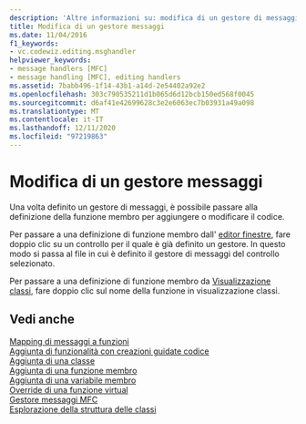```yaml
---
description: 'Altre informazioni su: modifica di un gestore di messaggi'
title: Modifica di un gestore messaggi
ms.date: 11/04/2016
f1_keywords:
- vc.codewiz.editing.msghandler
helpviewer_keywords:
- message handlers [MFC]
- message handling [MFC], editing handlers
ms.assetid: 7babb496-1f14-43b1-a14d-2e54402a92e2
ms.openlocfilehash: 303c790535211d1b065d6d12bcb150ed568f0045
ms.sourcegitcommit: d6af41e42699628c3e2e6063ec7b03931a49a098
ms.translationtype: MT
ms.contentlocale: it-IT
ms.lasthandoff: 12/11/2020
ms.locfileid: "97219863"
---
```

# <a name="editing-a-message-handler"></a>Modifica di un gestore messaggi

Una volta definito un gestore di messaggi, è possibile passare alla definizione della funzione membro per aggiungere o modificare il codice.

Per passare a una definizione di funzione membro dall' [editor finestre](../../windows/dialog-editor.md), fare doppio clic su un controllo per il quale è già definito un gestore. In questo modo si passa al file in cui è definito il gestore di messaggi del controllo selezionato.

Per passare a una definizione di funzione membro da [Visualizzazione classi](/visualstudio/ide/viewing-the-structure-of-code), fare doppio clic sul nome della funzione in visualizzazione classi.

## <a name="see-also"></a>Vedi anche

[Mapping di messaggi a funzioni](../../mfc/reference/mapping-messages-to-functions.md)<br/>
[Aggiunta di funzionalità con creazioni guidate codice](../../ide/adding-functionality-with-code-wizards-cpp.md)<br/>
[Aggiunta di una classe](../../ide/adding-a-class-visual-cpp.md)<br/>
[Aggiunta di una funzione membro](../../ide/adding-a-member-function-visual-cpp.md)<br/>
[Aggiunta di una variabile membro](../../ide/adding-a-member-variable-visual-cpp.md)<br/>
[Override di una funzione virtual](../../ide/overriding-a-virtual-function-visual-cpp.md)<br/>
[Gestore messaggi MFC](../../mfc/reference/adding-an-mfc-message-handler.md)<br/>
[Esplorazione della struttura delle classi](../../ide/navigate-code-cpp.md)
